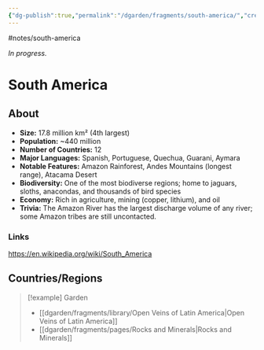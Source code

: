 ```yaml
---
{"dg-publish":true,"permalink":"/dgarden/fragments/south-america/","created":"2025-03-17T17:50:52.210-04:00","updated":"2025-08-16T13:05:32.907-04:00"}
---
```


#notes/south-america

*In progress.*
# South America 
## About
- **Size:** 17.8 million km² (4th largest)
- **Population:** ~440 million
- **Number of Countries:** 12
- **Major Languages:** Spanish, Portuguese, Quechua, Guarani, Aymara
- **Notable Features:** Amazon Rainforest, Andes Mountains (longest range), Atacama Desert
- **Biodiversity:** One of the most biodiverse regions; home to jaguars, sloths, anacondas, and thousands of bird species
- **Economy:** Rich in agriculture, mining (copper, lithium), and oil
- **Trivia:** The Amazon River has the largest discharge volume of any river; some Amazon tribes are still uncontacted.​

### Links
https://en.wikipedia.org/wiki/South_America

## Countries/Regions

> [!example] Garden
> - [[dgarden/fragments/library/Open Veins of Latin America\|Open Veins of Latin America]]
> - [[dgarden/fragments/pages/Rocks and Minerals\|Rocks and Minerals]]

